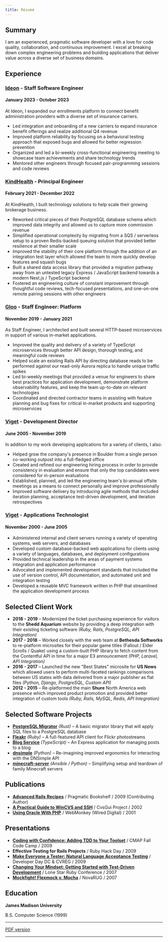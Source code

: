 ```yaml
---
title: Résumé
---
```


## Summary

I am an experienced, pragmatic software developer with a love for code
quality, collaboration, and continuous improvement. I excel at breaking down
complex engineering problems and building applications that deliver value across
a diverse set of business domains.

## Experience

### [Ideon] - Staff Software Engineer

#### January 2023 - October 2023

At Ideon, I expanded our enrollments platform to connect benefit administration providers with a diverse set of insurance carriers.

- Led integration and onboarding of a new carriers to expand insurance benefit offerings and realize additional Q4 revenue
- Improved platform reliability by focusing on a behavioral testing approach that exposed bugs and allowed for better regression prevention
- Organized and led a bi-weekly cross-functional engineering meeting to showcase team achievements and share technology trends
- Mentored other engineers through focused pair-programming sessions and code reviews

### [KindHealth] - Principal Engineer

#### February 2021 - December 2022

At KindHealth, I built technology solutions to help scale their growing brokerage business.

- Reworked critical pieces of their PostgreSQL database schema which improved data integrity and allowed us to capture more commission revenue
- Simplified operational complexity by migrating from a SQS / serverless setup to a proven Redis-backed queuing solution that provided better resilience at their smaller scale
- Improved the stability of their core platform through the addition of an integration test layer which allowed the team to more quickly develop features and squash bugs
- Built a shared data access library that provided a migration pathway away from an untested legacy Express / JavaScript backend towards a modern Nest.js / TypeScript backend
- Fostered an engineering culture of constant improvement through thoughtful code reviews, tech-focused presentations, and one-on-one remote pairing sessions with other engineers

### [Gloo] - Staff Engineer: Platform

#### November 2019 - January 2021

As Staff Engineer, I architected and built several HTTP-based microservices in support of various in-market applications.

- Improved the quality and delivery of a variety of TypeScript microservices through better API design, thorough testing, and meaningful code reviews
- Helped scale an existing Rails API by directing database reads to be performed against our read-only Aurora replica to handle unique traffic spikes
- Led bi-weekly meetings that provided a venue for engineers to share best practices for application development, demonstrate platform observability features, and keep the team up-to-date on relevant technologies
- Coordinated and directed contractor teams in assisting with feature planning and bug fixes for critical in-market products and supporting microservices

### [Viget] - Development Director

#### June 2005 - November 2019

In addition to my work developing applications for a variety of clients, I also:

- Helped grow the company's presence in Boulder from a single person co-working outpost into a full-fledged office
- Created and refined our engineering hiring process in order to provide consistency in evaluation and ensure that only the top candidates were considered for in-person evaluations
- Established, planned, and led the engineering team's bi-annual offsite meetings as a means to connect personally and improve professionally
- Improved software delivery by introducing agile methods that included iteration planning, acceptance test-driven development, and iteration retrospectives

### [Viget] - Applications Technologist

#### November 2000 - June 2005

- Administered internal and client servers running a variety of operating systems, web servers, and databases
- Developed custom database-backed web applications for clients using a variety of languages, databases, and deployment configurations
- Provided technical leadership in the areas of payment systems integration and application performance
- Advocated and implemented development standards that included the use of version control, API documentation, and automated unit and integration testing
- Developed a reusable MVC framework written in PHP that streamlined the application development process

[KindHealth]: https://www.linkedin.com/company/kindhealth/
[Ideon]: https://www.linkedin.com/company/ideon-hq/
[Gloo]: https://www.linkedin.com/company/gloo-llc/
[Viget]: https://www.linkedin.com/company/viget-labs/

## Selected Client Work

- **2018 - 2019** &ndash; Modernized the ticket purchasing experience for visitors to the **Shedd Aquarium** website by providing a deep integration with their existing ticketing software _(Ruby, Rails, PostgreSQL, API Integration)_
- **2017 - 2018** &ndash; Worked closely with the web team at **Bethesda Softworks** to re-platform microsites for their popular game titles (Fallout / Elder Scrolls / Quake) using a custom-built PHP library to fetch content from the Contentful API in time for a major E3 announcement _(PHP, Laravel, API Integration)_
- **2016 - 2017** &ndash; Launched the new "Best States" microsite for **US News** which allowed users to perform multi-faceted rankings comparisons between US states with data delivered from a major publisher as flat files _(Python, Django, PostgreSQL, Custom API)_
- **2012 - 2015** &ndash; Re-platformed the main **Shure** North America web presence which improved product promotion and provided better integration of custom tools _(Ruby, Rails, MySQL, Redis, API Integration)_

## Selected Software Projects

- **[PostgreSQL Migrator]** _(Rust)_ &ndash; A basic migrator library that will apply SQL files to a PostgreSQL database
- **[Fleakr]** _(Ruby)_ &ndash; A full-featured API client for Flickr photostreams
- **[Blog Service]** _(TypeScript)_ &ndash; An Express application for managing posts to a blog
- **[dnsimple]** _(Python)_ &ndash; Re-imagining improved ergonomics for interacting with the DNSimple API
- **[minecraft-server]** _(Ansible / Python)_ &ndash; Simplifying setup and teardown of family Minecraft servers

[PostgreSQL Migrator]: https://github.com/reagent/rust-migrator
[Fleakr]: https://github.com/reagent/fleakr
[Blog Service]: https://github.com/reagent/blog-service
[dnsimple]: https://github.com/vigetlabs/dnsimple
[minecraft-server]: (https://github.com/reagent/minecraft-server)

## Publications

- **[Advanced Rails Recipes]** / Pragmatic Bookshelf / 2009 (Contributing Author)
- **[A Practical Guide to WinCVS and SSH]** / CvsGui Project / 2002
- **[Using Oracle With PHP]** / WebMonkey (Wired Digital) / 2001

[Advanced Rails Recipes]: http://www.amazon.com/Advanced-Rails-Recipes-Mike-Clark/dp/0978739221/
[A Practical Guide to WinCVS and SSH]: https://web.archive.org/web/20160317084631/http://www.google.com/search?q=a+practical+guide+to+wincvs+ssh
[Using Oracle With PHP]: https://web.archive.org/web/20060312083752/http://webmonkey.com/webmonkey/01/26/index4a.html?tw=backend

## Presentations

- **[Coding with Confidence: Adding TDD to Your Toolset]** / CMAP Fall Code Camp / 2009
- **Effective Testing for Rails Projects** / Ruby Hack Day / 2009
- **[Make Everyone a Tester: Natural Language Acceptance Testing]** / Developer Day DC & CVREG / 2009
- **[Changing Your Mindset: Getting Started with Test-Driven Development]** / Lone Star Ruby Conference / 2007
- **[Mockfight! Flexmock v. Mocha]** / NovaRUG / 2007

[Coding with Confidence: Adding TDD to Your Toolset]: http://www.slideshare.net/reagent/coding-with-confidence-adding-tdd-to-your-toolset
[Make Everyone a Tester: Natural Language Acceptance Testing]: http://www.slideshare.net/reagent/make-everyone-a-tester-natural-language-acceptance-testing-2446162
[Changing Your Mindset: Getting Started with Test-Driven Development]: http://www.slideshare.net/reagent/changing-your-mindset-getting-started-with-testdriven-development
[Mockfight! Flexmock v. Mocha]: http://www.slideshare.net/reagent/mockfight-flexmock-vs-mocha-2936911

## Education

**James Madison University**

B.S. Computer Science (1999)

---
[PDF version]

---

[PDF version]: /assets/files/resume-patrick-reagan.pdf